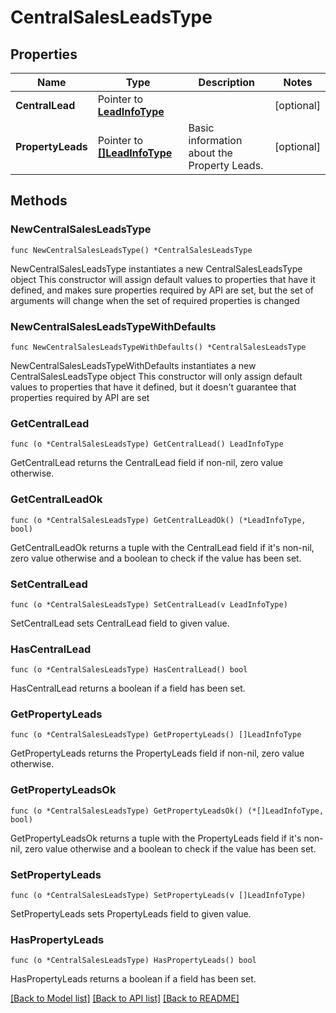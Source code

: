 # CentralSalesLeadsType

## Properties

Name | Type | Description | Notes
------------ | ------------- | ------------- | -------------
**CentralLead** | Pointer to [**LeadInfoType**](LeadInfoType.md) |  | [optional] 
**PropertyLeads** | Pointer to [**[]LeadInfoType**](LeadInfoType.md) | Basic information about the Property Leads. | [optional] 

## Methods

### NewCentralSalesLeadsType

`func NewCentralSalesLeadsType() *CentralSalesLeadsType`

NewCentralSalesLeadsType instantiates a new CentralSalesLeadsType object
This constructor will assign default values to properties that have it defined,
and makes sure properties required by API are set, but the set of arguments
will change when the set of required properties is changed

### NewCentralSalesLeadsTypeWithDefaults

`func NewCentralSalesLeadsTypeWithDefaults() *CentralSalesLeadsType`

NewCentralSalesLeadsTypeWithDefaults instantiates a new CentralSalesLeadsType object
This constructor will only assign default values to properties that have it defined,
but it doesn't guarantee that properties required by API are set

### GetCentralLead

`func (o *CentralSalesLeadsType) GetCentralLead() LeadInfoType`

GetCentralLead returns the CentralLead field if non-nil, zero value otherwise.

### GetCentralLeadOk

`func (o *CentralSalesLeadsType) GetCentralLeadOk() (*LeadInfoType, bool)`

GetCentralLeadOk returns a tuple with the CentralLead field if it's non-nil, zero value otherwise
and a boolean to check if the value has been set.

### SetCentralLead

`func (o *CentralSalesLeadsType) SetCentralLead(v LeadInfoType)`

SetCentralLead sets CentralLead field to given value.

### HasCentralLead

`func (o *CentralSalesLeadsType) HasCentralLead() bool`

HasCentralLead returns a boolean if a field has been set.

### GetPropertyLeads

`func (o *CentralSalesLeadsType) GetPropertyLeads() []LeadInfoType`

GetPropertyLeads returns the PropertyLeads field if non-nil, zero value otherwise.

### GetPropertyLeadsOk

`func (o *CentralSalesLeadsType) GetPropertyLeadsOk() (*[]LeadInfoType, bool)`

GetPropertyLeadsOk returns a tuple with the PropertyLeads field if it's non-nil, zero value otherwise
and a boolean to check if the value has been set.

### SetPropertyLeads

`func (o *CentralSalesLeadsType) SetPropertyLeads(v []LeadInfoType)`

SetPropertyLeads sets PropertyLeads field to given value.

### HasPropertyLeads

`func (o *CentralSalesLeadsType) HasPropertyLeads() bool`

HasPropertyLeads returns a boolean if a field has been set.


[[Back to Model list]](../README.md#documentation-for-models) [[Back to API list]](../README.md#documentation-for-api-endpoints) [[Back to README]](../README.md)


